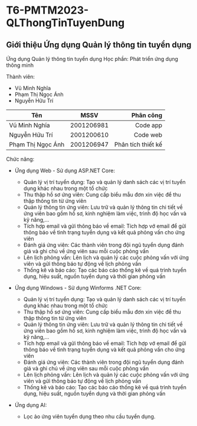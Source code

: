 # T6-PMTM2023-QLThongTinTuyenDung

## Giới thiệu Ứng dụng Quản lý thông tin tuyển dụng

Ứng dụng Quản lý thông tin tuyển dụng
Học phần: Phát triển ứng dụng thông minh

Thành viên:
- Vũ Minh Nghĩa
- Phạm Thị Ngọc Ánh
- Nguyễn Hữu Trí

| Tên | MSSV | Phân công |
| ------------- |:-------------:| -----:|
| Vũ Minh Nghĩa | 2001206981 | Code app |
| Nguyễn Hữu Trí | 2001200610 | Code web |
| Phạm Thị Ngọc Ánh | 2001206947 | Phân tích thiết kế |

Chức năng:

- Ứng dụng Web - Sử dụng ASP.NET Core:
  + Quản lý vị trí tuyển dụng: Tạo và quản lý danh sách các vị trí tuyển dụng khác nhau trong một tổ chức
  + Thu thập hồ sơ ứng viên: Cung cấp biểu mẫu đơn xin việc để thu thập thông tin từ ứng viên
  + Quản lý thông tin ứng viên: Lưu trữ và quản lý thông tin chi tiết về ứng viên bao gồm hồ sơ, kinh nghiệm làm việc, trình độ học vấn và kỹ năng,...
  + Tích hợp email và gửi thông báo về email: Tích hợp vớ email để gửi thông báo về tình trạng tuyển dụng và kết quả phỏng vấn cho ứng viên
  + Đánh giá ứng viên: Các thành viên trong đội ngũ tuyển dụng đánh giá và ghi chú về ứng viên sau mỗi cuộc phỏng vấn
  + Lên lịch phỏng vấn: Lên lịch và quản lý các cuộc phỏng vấn với ứng viên và gửi thông báo tự động về lịch phỏng vấn
  + Thống kê và báo cáo: Tạo các báo cáo thống kê về quá trình tuyển dụng, hiệu suất, nguồn tuyển dụng và thời gian phỏng vấn

- Ứng dụng Windows - Sử dụng Winforms .NET Core:
   + Quản lý vị trí tuyển dụng: Tạo và quản lý danh sách các vị trí tuyển dụng khác nhau trong một tổ chức
  + Thu thập hồ sơ ứng viên: Cung cấp biểu mẫu đơn xin việc để thu thập thông tin từ ứng viên
  + Quản lý thông tin ứng viên: Lưu trữ và quản lý thông tin chi tiết về ứng viên bao gồm hồ sơ, kinh nghiệm làm việc, trình độ học vấn và kỹ năng,...
  + Tích hợp email và gửi thông báo về email: Tích hợp vớ email để gửi thông báo về tình trạng tuyển dụng và kết quả phỏng vấn cho ứng viên
  + Đánh giá ứng viên: Các thành viên trong đội ngũ tuyển dụng đánh giá và ghi chú về ứng viên sau mỗi cuộc phỏng vấn
  + Lên lịch phỏng vấn: Lên lịch và quản lý các cuộc phỏng vấn với ứng viên và gửi thông báo tự động về lịch phỏng vấn
  + Thống kê và báo cáo: Tạo các báo cáo thống kê về quá trình tuyển dụng, hiệu suất, nguồn tuyển dụng và thời gian phỏng vấn
    
- Ứng dụng AI:
  + Lọc ảo ứng viên tuyển dụng theo nhu cầu tuyển dụng.

